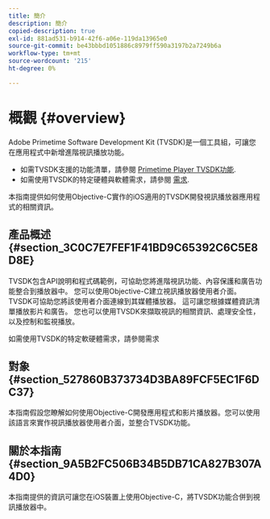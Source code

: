 ```yaml
---
title: 簡介
description: 簡介
copied-description: true
exl-id: 881ad531-b914-42f6-a06e-119da13965e0
source-git-commit: be43bbbd1051886c8979ff590a3197b2a7249b6a
workflow-type: tm+mt
source-wordcount: '215'
ht-degree: 0%

---
```


# 概觀 {#overview}

Adobe Primetime Software Development Kit (TVSDK)是一個工具組，可讓您在應用程式中新增進階視訊播放功能。

* 如需TVSDK支援的功能清單，請參閱 [Primetime Player TVSDK功能](../../ios-3x-introduction/ios-3x-overview/ios-3x-overview-of-the-player.md).
* 如需使用TVSDK的特定硬體與軟體需求，請參閱 [需求](../../ios-3x-introduction/ios-3x-requirements.md).

本指南提供如何使用Objective-C實作的iOS適用的TVSDK開發視訊播放器應用程式的相關資訊。

## 產品概述 {#section_3C0C7E7FEF1F41BD9C65392C6C5E8D8E}

TVSDK包含API說明和程式碼範例，可協助您將進階視訊功能、內容保護和廣告功能整合到播放器中。 您可以使用Objective-C建立視訊播放器使用者介面。 TVSDK可協助您將該使用者介面連線到其媒體播放器。 這可讓您根據媒體資訊清單播放影片和廣告。 您也可以使用TVSDK來擷取視訊的相關資訊、處理安全性，以及控制和監視播放。

如需使用TVSDK的特定軟硬體需求，請參閱需求

## 對象 {#section_527860B373734D3BA89FCF5EC1F6DC37}

本指南假設您瞭解如何使用Objective-C開發應用程式和影片播放器。您可以使用該語言來實作視訊播放器使用者介面，並整合TVSDK功能。

## 關於本指南 {#section_9A5B2FC506B34B5DB71CA827B307A4D0}

本指南提供的資訊可讓您在iOS裝置上使用Objective-C，將TVSDK功能合併到視訊播放器中。
